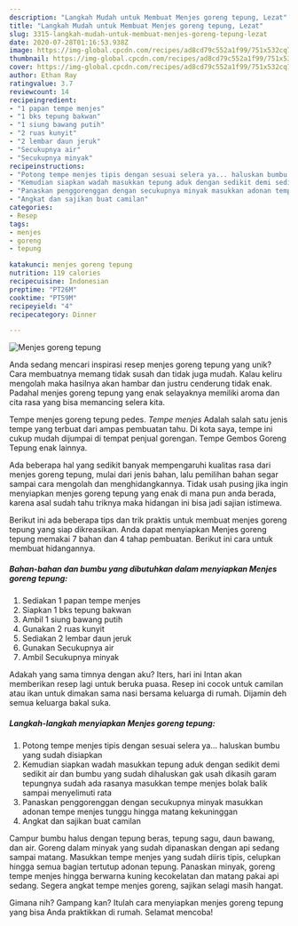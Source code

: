 ```yaml
---
description: "Langkah Mudah untuk Membuat Menjes goreng tepung, Lezat"
title: "Langkah Mudah untuk Membuat Menjes goreng tepung, Lezat"
slug: 3315-langkah-mudah-untuk-membuat-menjes-goreng-tepung-lezat
date: 2020-07-28T01:16:53.938Z
image: https://img-global.cpcdn.com/recipes/ad8cd79c552a1f99/751x532cq70/menjes-goreng-tepung-foto-resep-utama.jpg
thumbnail: https://img-global.cpcdn.com/recipes/ad8cd79c552a1f99/751x532cq70/menjes-goreng-tepung-foto-resep-utama.jpg
cover: https://img-global.cpcdn.com/recipes/ad8cd79c552a1f99/751x532cq70/menjes-goreng-tepung-foto-resep-utama.jpg
author: Ethan Ray
ratingvalue: 3.7
reviewcount: 14
recipeingredient:
- "1 papan tempe menjes"
- "1 bks tepung bakwan"
- "1 siung bawang putih"
- "2 ruas kunyit"
- "2 lembar daun jeruk"
- "Secukupnya air"
- "Secukupnya minyak"
recipeinstructions:
- "Potong tempe menjes tipis dengan sesuai selera ya... haluskan bumbu yang sudah disiapkan"
- "Kemudian siapkan wadah masukkan tepung aduk dengan sedikit demi sedikit air dan bumbu yang sudah dihaluskan gak usah dikasih garam tepungnya sudah ada rasanya masukkan tempe menjes bolak balik sampai menyelimuti rata"
- "Panaskan penggorenggan dengan secukupnya minyak masukkan adonan tempe menjes tunggu hingga matang kekuninggan"
- "Angkat dan sajikan buat camilan"
categories:
- Resep
tags:
- menjes
- goreng
- tepung

katakunci: menjes goreng tepung 
nutrition: 119 calories
recipecuisine: Indonesian
preptime: "PT26M"
cooktime: "PT59M"
recipeyield: "4"
recipecategory: Dinner

---
```



![Menjes goreng tepung](https://img-global.cpcdn.com/recipes/ad8cd79c552a1f99/751x532cq70/menjes-goreng-tepung-foto-resep-utama.jpg)

Anda sedang mencari inspirasi resep menjes goreng tepung yang unik? Cara membuatnya memang tidak susah dan tidak juga mudah. Kalau keliru mengolah maka hasilnya akan hambar dan justru cenderung tidak enak. Padahal menjes goreng tepung yang enak selayaknya memiliki aroma dan cita rasa yang bisa memancing selera kita.

Tempe menjes goreng tepung pedes. *Tempe menjes* Adalah salah satu jenis tempe yang terbuat dari ampas pembuatan tahu. Di kota saya, tempe ini cukup mudah dijumpai di tempat penjual gorengan. Tempe Gembos Goreng Tepung enak lainnya.

Ada beberapa hal yang sedikit banyak mempengaruhi kualitas rasa dari menjes goreng tepung, mulai dari jenis bahan, lalu pemilihan bahan segar sampai cara mengolah dan menghidangkannya. Tidak usah pusing jika ingin menyiapkan menjes goreng tepung yang enak di mana pun anda berada, karena asal sudah tahu triknya maka hidangan ini bisa jadi sajian istimewa.


Berikut ini ada beberapa tips dan trik praktis untuk membuat menjes goreng tepung yang siap dikreasikan. Anda dapat menyiapkan Menjes goreng tepung memakai 7 bahan dan 4 tahap pembuatan. Berikut ini cara untuk membuat hidangannya.

<!--inarticleads1-->

##### Bahan-bahan dan bumbu yang dibutuhkan dalam menyiapkan Menjes goreng tepung:

1. Sediakan 1 papan tempe menjes
1. Siapkan 1 bks tepung bakwan
1. Ambil 1 siung bawang putih
1. Gunakan 2 ruas kunyit
1. Sediakan 2 lembar daun jeruk
1. Gunakan Secukupnya air
1. Ambil Secukupnya minyak


Adakah yang sama timnya dengan aku? Iters, hari ini Intan akan memberikan resep lagi untuk beruka puasa. Resep ini cocok untuk camilan atau ikan untuk dimakan sama nasi bersama keluarga di rumah. Dijamin deh semua keluarga bakal suka. 

<!--inarticleads2-->

##### Langkah-langkah menyiapkan Menjes goreng tepung:

1. Potong tempe menjes tipis dengan sesuai selera ya... haluskan bumbu yang sudah disiapkan
1. Kemudian siapkan wadah masukkan tepung aduk dengan sedikit demi sedikit air dan bumbu yang sudah dihaluskan gak usah dikasih garam tepungnya sudah ada rasanya masukkan tempe menjes bolak balik sampai menyelimuti rata
1. Panaskan penggorenggan dengan secukupnya minyak masukkan adonan tempe menjes tunggu hingga matang kekuninggan
1. Angkat dan sajikan buat camilan


Campur bumbu halus dengan tepung beras, tepung sagu, daun bawang, dan air. Goreng dalam minyak yang sudah dipanaskan dengan api sedang sampai matang. Masukkan tempe menjes yang sudah diiris tipis, celupkan hingga semua bagian tertutup adonan tepung. Panaskan minyak, goreng tempe menjes hingga berwarna kuning kecokelatan dan matang pakai api sedang. Segera angkat tempe menjes goreng, sajikan selagi masih hangat. 

Gimana nih? Gampang kan? Itulah cara menyiapkan menjes goreng tepung yang bisa Anda praktikkan di rumah. Selamat mencoba!
